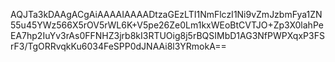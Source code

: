 AQJTa3kDAAgACgAiAAAAIAAAADtzaGEzLTI1NmFlczI1Ni9vZmJzbmFya1ZN55u45YWz566X5rOV5rWL6K+V5pe26Ze0Lm1kxWEoBtCVTJO+Zp3X0lahPeEA7hp2IuYv3rAs0FFNHZ3jrb8kI3RTUOig8j5rBQSIMbD1AG3NfPWPXqxP3FSrF3/TgORRvqkKu6034FeSPP0dJNAAi8l3YRmokA==